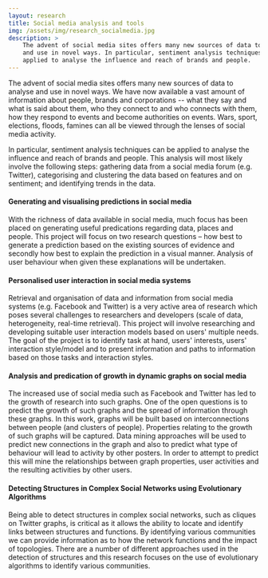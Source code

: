 ```yaml
---
layout: research
title: Social media analysis and tools
img: /assets/img/research_socialmedia.jpg
description: >
    The advent of social media sites offers many new sources of data to analyse
    and use in novel ways. In particular, sentiment analysis techniques can be
    applied to analyse the influence and reach of brands and people.
---
```


The advent of social media sites offers many new sources of data to analyse and use in novel ways. We have now available a vast amount of information about people, brands and corporations -- what they say and what is said about them, who they connect to and who connects with them, how they respond to events and become authorities on events. Wars, sport, elections, floods, famines can all be viewed through the lenses of social media activity.

In particular, sentiment analysis techniques can be applied to analyse the influence and reach of brands and people. This analysis will most likely involve the following steps: gathering data from a social media forum (e.g. Twitter), categorising and clustering the data based on features and on sentiment; and identifying trends in the data.


#### Generating and visualising predictions in social media

With the richness of data available in social media, much focus has been placed on generating useful predications regarding data, places and people. This project will focus on two research questions – how best to generate a prediction based on the existing sources of evidence and secondly how best to explain the prediction in a visual manner. Analysis of user behaviour when given these explanations will be undertaken.


#### Personalised user interaction in social media systems

Retrieval and organisation of data and information from social media systems (e.g. Facebook and Twitter) is a very active area of research which poses several challenges to researchers and developers (scale of data, heterogeneity, real-time retrieval). This project will involve researching and developing suitable user interaction models based on users' multiple needs. The goal of the project is to identify task at hand, users' interests, users' interaction style/model and to present information and paths to information based on those tasks and interaction styles.


#### Analysis and predication of growth in dynamic graphs on social media

The increased use of social media such as Facebook and Twitter has led to the growth of research into such graphs. One of the open questions is to predict the growth of such graphs and the spread of information through these graphs. In this work, graphs will be built based on interconnections between people (and clusters of people). Properties relating to the growth of such graphs will be captured. Data mining approaches will be used to predict new connections in the graph and also to predict what type of behaviour will lead to activity by other posters. In order to attempt to predict this will mine the relationships between graph properties, user activities and the resulting activities by other users.

#### Detecting Structures in Complex Social Networks using Evolutionary Algorithms
Being able to detect structures in complex social networks, such as cliques on Twitter graphs, is critical as it allows the ability to locate and identify links between structures and functions. By identifying various communities we can provide information as to how the network functions and the impact of topologies. There are a number of different approaches used in the detection of structures and this research focuses on the use of evolutionary algorithms to identify various communities.
